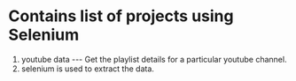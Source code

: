 # Contains list of projects using Selenium
1. youtube data     ---     Get the playlist details for a particular youtube channel.
2. selenium is used to extract the data.
